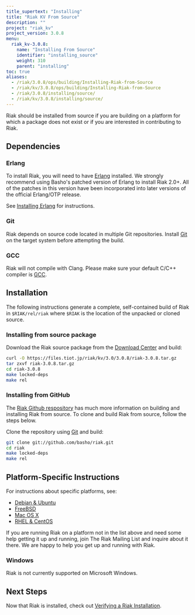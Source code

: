 ```yaml
---
title_supertext: "Installing"
title: "Riak KV From Source"
description: ""
project: "riak_kv"
project_version: 3.0.8
menu:
  riak_kv-3.0.8:
    name: "Installing From Source"
    identifier: "installing_source"
    weight: 310
    parent: "installing"
toc: true
aliases:
  - /riak/3.0.8/ops/building/Installing-Riak-from-Source
  - /riak/kv/3.0.8/ops/building/Installing-Riak-from-Source
  - /riak/3.0.8/installing/source/
  - /riak/kv/3.0.8/installing/source/
---
```


[install source erlang]: {{<baseurl>}}riak/kv/3.0.8/setup/installing/source/erlang
[downloads]: {{<baseurl>}}riak/kv/3.0.8/downloads/
[install debian & ubuntu#source]: {{<baseurl>}}riak/kv/3.0.8/setup/installing/debian-ubuntu/#installing-from-source
[install freebsd#source]: {{<baseurl>}}riak/kv/3.0.8/setup/installing/freebsd/#installing-from-source
[install mac osx#source]: {{<baseurl>}}riak/kv/3.0.8/setup/installing/mac-osx/#installing-from-source
[install rhel & centos#source]: {{<baseurl>}}riak/kv/3.0.8/setup/installing/rhel-centos/#installing-from-source
[install verify]: {{<baseurl>}}riak/kv/3.0.8/setup/installing/verify

Riak should be installed from source if you are building on a platform
for which a package does not exist or if you are interested in
contributing to Riak.

## Dependencies

### Erlang

To install Riak, you will need to have [Erlang](http://www.erlang.org/) installed. We strongly recommend using Basho's patched version of Erlang to install Riak 2.0+. All of the patches in this version have been incorporated into later versions of the official Erlang/OTP release.

See [Installing Erlang][install source erlang] for instructions.

### Git

Riak depends on source code located in multiple Git repositories. Install [Git](https://git-scm.com/) on the target system before attempting the build.

### GCC

Riak will not compile with Clang. Please make sure your default C/C++
compiler is [GCC](https://gcc.gnu.org/).

## Installation

The following instructions generate a complete, self-contained build of
Riak in `$RIAK/rel/riak` where `$RIAK` is the location of the unpacked
or cloned source.

### Installing from source package

Download the Riak source package from the [Download Center][downloads] and build:

```bash
curl -O https://files.tiot.jp/riak/kv/3.0/3.0.8/riak-3.0.8.tar.gz
tar zxvf riak-3.0.8.tar.gz
cd riak-3.0.8
make locked-deps
make rel
```

### Installing from GitHub

The [Riak Github respository](http://github.com/basho/riak) has much
more information on building and installing Riak from source. To clone
and build Riak from source, follow the steps below.

Clone the repository using [Git](http://git-scm.com) and build:

```bash
git clone git://github.com/basho/riak.git
cd riak
make locked-deps
make rel
```

## Platform-Specific Instructions

For instructions about specific platforms, see:

  * [Debian & Ubuntu][install debian & ubuntu#source]
  * [FreeBSD][install freebsd#source]
  * [Mac OS X][install mac osx#source]
  * [RHEL & CentOS][install rhel & centos#source]

If you are running Riak on a platform not in the list above and need
some help getting it up and running, join The Riak Mailing List and
inquire about it there. We are happy to help you get up and running with
Riak.

### Windows

Riak is not currently supported on Microsoft Windows.

## Next Steps

Now that Riak is installed, check out [Verifying a Riak Installation][install verify].

